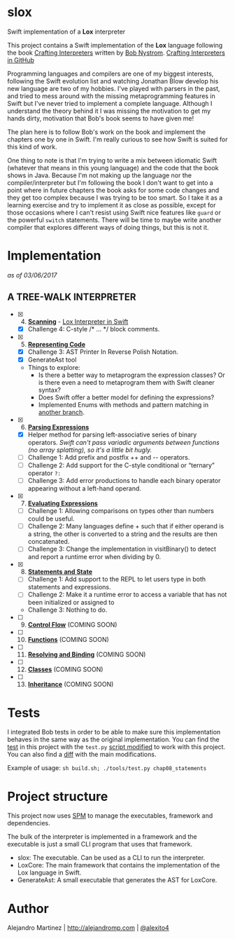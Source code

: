 # slox
Swift implementation of a **Lox** interpreter

This project contains a Swift implementation of the **Lox** language following the book [Crafting Interpreters](http://www.craftinginterpreters.com) written by [Bob Nystrom](https://twitter.com/munificentbob). [Crafting Interpreters in GitHub](https://github.com/munificent/craftinginterpreters)

Programming languages and compilers are one of my biggest interests, following the Swift evolution list and watching Jonathan Blow develop his new language are two of my hobbies. I've played with parsers in the past, and tried to mess around with the missing metaprogramming features in Swift but I've never tried to implement a complete language. Although I understand the theory behind it I was missing the motivation to get my hands dirty, motivation that Bob's book seems to have given me!

The plan here is to follow Bob's work on the book and implement the chapters one by one in Swift. I'm really curious to see how Swift is suited for this kind of work.

One thing to note is that I'm trying to write a mix between idiomatic Swift (whatever that means in this young language) and the code that the book shows in Java. Because I'm not making up the language nor the compiler/interpreter but I'm following the book I don't want to get into a point where in future chapters the book asks for some code changes and they get too complex because I was trying to be too smart. So I take it as a learning exercise and try to implement it as close as possible, except for those occasions where I can't resist using Swift nice features like `guard` or the powerful `switch` statements. There will be time to maybe write another compiler that explores different ways of doing things, but this is not it.

# Implementation

*as of 03/06/2017*

## A TREE-WALK INTERPRETER

- [x] 4.  [**Scanning**](http://www.craftinginterpreters.com/scanning.html) - [Lox Interpreter in Swift](http://alejandromp.com/blog/2017/1/30/lox-interpreter-in-swift/)
  - [x] Challenge 4: C-style /* ... */ block comments.

- [x] 5.  [**Representing Code**](http://www.craftinginterpreters.com/representing-code.html)
  - [x] Challenge 3: AST Printer In Reverse Polish Notation.
  - [x] GenerateAst tool
  - Things to explore:
    - Is there a better way to metaprogram the expression classes? Or is there even a need to metaprogram them with Swift cleaner syntax?
    - Does Swift offer a better model for defining the expressions? 
    - Implemented Enums with methods and pattern matching in [another branch](https://github.com/alexito4/slox/blob/Expr_enum/slox/slox/Expr.swift#L11).

- [x] 6. [**Parsing Expressions**](http://www.craftinginterpreters.com/parsing-expressions.html) 
  - [x] Helper method for parsing left-associative series of binary operators. *Swift can't pass variadic arguments between functions (no array splatting), so it's a little bit hugly.*
  - [ ] Challenge 1: Add prefix and postfix ++ and -- operators.
  - [ ] Challenge 2: Add support for the C-style conditional or “ternary” operator `?:`
  - [ ] Challenge 3: Add error productions to handle each binary operator appearing without a left-hand operand.

- [x] 7. [**Evaluating Expressions**](http://www.craftinginterpreters.com/evaluating-expressions.html)
  - [ ] Challenge 1: Allowing comparisons on types other than numbers could be useful.
  - [ ] Challenge 2: Many languages define + such that if either operand is a string, the other is converted to a string and the results are then concatenated.
  - [ ] Challenge 3: Change the implementation in visitBinary() to detect and report a runtime error when dividing by 0. 

- [x] 8. [**Statements and State**](http://www.craftinginterpreters.com/statements-and-state.html)
  - [ ] Challenge 1: Add support to the REPL to let users type in both statements and expressions.
  - [ ] Challenge 2: Make it a runtime error to access a variable that has not been initialized or assigned to
  - Challenge 3: Nothing to do.

- [ ] 9. [**Control Flow**](http://www.craftinginterpreters.com/control-flow.html) (COMING SOON)
- [ ] 10. [**Functions**](http://www.craftinginterpreters.com/functions.html) (COMING SOON)
- [ ] 11. [**Resolving and Binding**](http://www.craftinginterpreters.com/resolving-and-binding.html) (COMING SOON)
- [ ] 12. [**Classes**](http://www.craftinginterpreters.com/classes.html) (COMING SOON)
- [ ] 13. [**Inheritance**](http://www.craftinginterpreters.com/inheritance.html) (COMING SOON)

# Tests

I integrated Bob tests in order to be able to make sure this implementation behaves in the same way as the original implementation. You can find the [test](https://github.com/alexito4/slox/tree/master/test) in this project with the `test.py` [script modified](https://github.com/alexito4/slox/blob/master/tools/test.py) to work with this project. You can also find a [diff](https://github.com/alexito4/slox/blob/master/tools/test_patch.diff) with the main modifications.

Example of usage: `sh build.sh; ./tools/test.py chap08_statements`

# Project structure

This project now uses [SPM](https://github.com/apple/swift-package-manager/) to manage the executables, framework and dependencies.

The bulk of the interpreter is implemented in a framework and the executable is just a small CLI program that uses that framework.

- slox: The executable. Can be used as a CLI to run the interpreter.
- LoxCore: The main framework that contains the implementation of the Lox language in Swift.
- GenerateAst: A small executable that generates the AST for LoxCore.

# Author

Alejandro Martinez | http://alejandromp.com | [@alexito4](https://twitter.com/alexito4)
